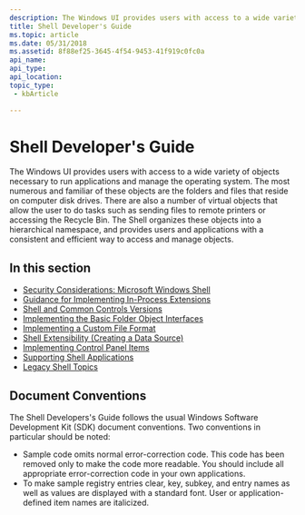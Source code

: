 ```yaml
---
description: The Windows UI provides users with access to a wide variety of objects necessary to run applications and manage the operating system.
title: Shell Developer's Guide
ms.topic: article
ms.date: 05/31/2018
ms.assetid: 8f88ef25-3645-4f54-9453-41f919c0fc0a
api_name: 
api_type: 
api_location: 
topic_type: 
 - kbArticle

---
```


# Shell Developer's Guide

The Windows UI provides users with access to a wide variety of objects necessary to run applications and manage the operating system. The most numerous and familiar of these objects are the folders and files that reside on computer disk drives. There are also a number of virtual objects that allow the user to do tasks such as sending files to remote printers or accessing the Recycle Bin. The Shell organizes these objects into a hierarchical namespace, and provides users and applications with a consistent and efficient way to access and manage objects.

## In this section

- [Security Considerations: Microsoft Windows Shell](sec-shell.md)
- [Guidance for Implementing In-Process Extensions](shell-and-managed-code.md)
- [Shell and Common Controls Versions](versions.md)
- [Implementing the Basic Folder Object Interfaces](nse-implement.md)
- [Implementing a Custom File Format](customizing-file-types-bumper.md)
- [Shell Extensibility (Creating a Data Source)](shell-extensibility-bumper.md)
- [Implementing Control Panel Items](control-panel-applications.md)
- [Supporting Shell Applications](application-support-bumper.md)
- [Legacy Shell Topics](miscellaneous-topics-bumper.md)

## Document Conventions

The Shell Developers's Guide follows the usual Windows Software Development Kit (SDK) document conventions. Two conventions in particular should be noted:

- Sample code omits normal error-correction code. This code has been removed only to make the code more readable. You should include all appropriate error-correction code in your own applications.
- To make sample registry entries clear, key, subkey, and entry names as well as values are displayed with a standard font. User or application-defined item names are italicized.

 

 



